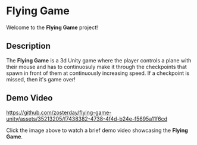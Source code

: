 # Flying Game

Welcome to the **Flying Game** project!

## Description

The **Flying Game** is a 3d Unity game where the player controls a plane with their mouse and has to continuosuly make it through the checkpoints that spawn in front of them at continuously increasing speed. If a checkpoint is missed, then it's game over!

## Demo Video

https://github.com/zosterday/flying-game-unity/assets/35213205/f7438382-4738-4f4d-b24e-f5695a11f6cd

Click the image above to watch a brief demo video showcasing the **Flying Game**.
